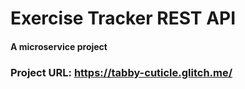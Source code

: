 # Exercise Tracker REST API

#### A microservice project

### Project URL: https://tabby-cuticle.glitch.me/

